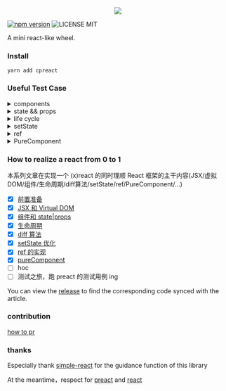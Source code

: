<div align="center">
  <img src="http://oqhtscus0.bkt.clouddn.com/9c461a61924ed0fecb6024a256671251.jpg-200">
</div>

[![npm version](https://badge.fury.io/js/cpreact.svg)](https://badge.fury.io/js/cpreact) ![LICENSE MIT](https://img.shields.io/npm/l/express.svg)

A mini react-like wheel.

### Install

```
yarn add cpreact
```

### Useful Test Case

<details>
  <summary>components</summary>

```js
class A extends Component {
  constructor(props) {
    super(props)
    this.state = {
      count: 1
    }
  }

  click() {
    this.setState({
      count: ++this.state.count
    })
  }

  render() {
    return (
      <div>
        <button onClick={this.click.bind(this)}>Click Me!</button>
        <div>{this.props.name}:{this.state.count}</div>
      </div>
    )
  }
}

ReactDOM.render(
  <A name="count" />,
  document.getElementById('root')
)
```
</details>

<details>
  <summary>state && props</summary>

```js
// this case is to know the attr in the jsx `<A a={1} { ...obj } />` is converted to { a: 1, b: 2, c: 3 }

class A extends Component {
  render() {
    return (
      <div>{this.props.a + this.props.b + this.props.c}</div>
    )
  }
}

class B extends Component {
  render() {
    const obj = { b: 2, c: 3 }
    return (
      <div>
        <A a={1} { ...obj } />
      </div>
    )
  }
}

ReactDOM.render(
  <B />,
  document.getElementById('root')
)
```
</details>

<details>
  <summary>life cycle</summary>

```js
class A extends Component {
  componentWillReceiveProps(props) {
    console.log('componentWillReceiveProps')
  }

  render() {
    return (
      <div>{this.props.count}</div>
    )
  }
}

class B extends Component {
  constructor(props) {
    super(props)
    this.state = {
      count: 1
    }
  }

  componentWillMount() {
    console.log('componentWillMount')
  }

  componentDidMount() {
    console.log('componentDidMount')
  }

  shouldComponentUpdate(nextProps, nextState) {
    console.log('shouldComponentUpdate', nextProps, nextState)
    return true
  }

  componentWillUpdate() {
    console.log('componentWillUpdate')
  }

  componentDidUpdate() {
    console.log('componentDidUpdate')
  }

  click() {
    this.setState({
      count: ++this.state.count
    })
  }

  render() {
    console.log('render')
    return (
      <div>
        <button onClick={this.click.bind(this)}>Click Me!</button>
        <A count={this.state.count} />
      </div>
    )
  }
}

ReactDOM.render(
  <B />,
  document.getElementById('root')
)
```
</details>

<details>
  <summary>setState</summary>

```js
export default class B extends Component {
  constructor(props) {
    super(props)
    this.state = {
      count: 0
    }
    this.click = this.click.bind(this)
  }

  click() {
    for (let i = 0; i < 10; i++) {
      this.setState({ // 在先前的逻辑中，没调用一次 setState 就会 render 一次
        count: ++this.state.count
      })
    }
  }

  render() {
    console.log(this.state.count)
    return (
      <div>
        <button onClick={this.click}>增加</button>
        <div>{this.state.count}</div>
      </div>
    )
  }
}
```
</details>

<details>
<summary>ref</summary>

```js
class A extends Component {
  constructor() {
    super()
    this.state = {
      count: 0
    }
    this.click = this.click.bind(this)
  }

  click() {
    this.setState({
      count: ++this.state.count
    })
  }

  render() {
    return <div>{this.state.count}</div>
  }
}

class B extends Component {
  constructor() {
    super()
    this.click = this.click.bind(this)
  }

  click() {
    this.A.click()
  }

  render() {
    return (
      <div>
        <button onClick={this.click}>加1</button>
        <A ref={(e) => { this.A = e }} />
      </div>
    )
  }
}
```
</details>

<details>
<summary>PureComponent</summary>

```js
// 测试用例：验证 state 浅比较
class B extends PureComponent {
  constructor(props) {
    super(props)
    this.state = {
      count: 0
    }
    this.click = this.click.bind(this)
  }

  click() {
    const state = Object.assign({}, this.state)

    this.setState({
      count: this.state.count + 1,
    })
  }

  render() {
    return (
      <div>
        <button onClick={this.click}>增加</button>
        <div>{this.state.count}</div>
      </div>
    )
  }
}

// 测试用例：验证 props 浅比较
class A extends PureComponent {
  render() {
    return (
      <div>{this.props.count.number}</div>
    )
  }
}

class B extends PureComponent {
  constructor(props) {
    super(props)
    this.state = {
      count: { number: 1 }
    }
  }

  click() {
    this.setState({
      count: { number: 1 }
    })
  }

  render() {
    return (
      <div>
        <button onClick={this.click.bind(this)}>Click Me!</button>
        <A count={ this.state.count } />
      </div>
    )
  }
}
```
</details>

### How to realize a react from 0 to 1

本系列文章在实现一个 (x)react 的同时理顺 React 框架的主干内容(JSX/虚拟DOM/组件/生命周期/diff算法/setState/ref/PureComponent/...)

- [x] [前置准备](https://github.com/MuYunyun/blog/blob/master/BasicSkill/从0到1实现React/0.前置准备.md)
- [x] [JSX 和 Virtual DOM](https://github.com/MuYunyun/blog/issues/24)
- [x] [组件和 state|props](https://github.com/MuYunyun/blog/issues/25)
- [x] [生命周期](https://github.com/MuYunyun/blog/blob/master/BasicSkill/从0到1实现React/3.生命周期.md)
- [x] [diff 算法](https://github.com/MuYunyun/blog/issues/26)
- [x] [setState 优化](https://github.com/MuYunyun/blog/blob/master/BasicSkill/从0到1实现React/5.setState.md)
- [x] [ref 的实现](https://github.com/MuYunyun/blog/blob/master/BasicSkill/从0到1实现React/6.ref.md)
- [x] [pureComponent](https://github.com/MuYunyun/blog/blob/master/BasicSkill/从0到1实现React/7.PureComponent.md)
- [ ] hoc
- [ ] 测试之旅，跑 preact 的测试用例 ing

You can view the [release](https://github.com/MuYunyun/cpreact/releases) to find the corresponding code synced with the article.

### contribution

[how to pr](https://github.com/MuYunyun/cpreact/blob/master/.github/PULL_REQUEST_TEMPLATE.md)

### thanks

Especially thank [simple-react](https://github.com/hujiulong/simple-react) for the guidance function of this library

At the meantime，respect for [preact](https://github.com/developit/preact) and [react](https://github.com/facebook/react)